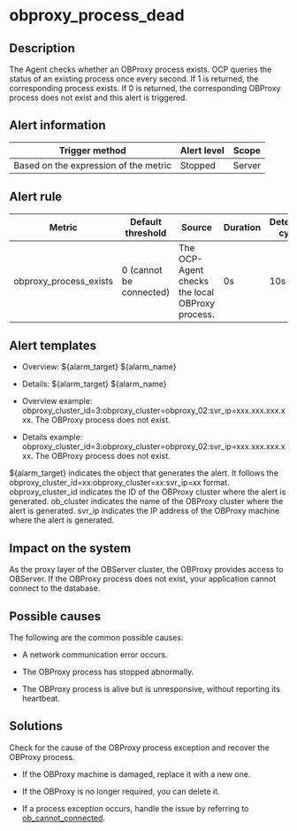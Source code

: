 obproxy_process_dead 
=========================================



Description 
--------------------------------

The Agent checks whether an OBProxy process exists. OCP queries the status of an existing process once every second. If 1 is returned, the corresponding process exists. If 0 is returned, the corresponding OBProxy process does not exist and this alert is triggered.

Alert information 
--------------------------------------



|            Trigger method             | Alert level | Scope  |
|---------------------------------------|-------------|--------|
| Based on the expression of the metric | Stopped     | Server |



Alert rule 
-------------------------------



|         Metric         |    Default threshold    |                     Source                      | Duration | Detection cycle | Elimination cycle |
|------------------------|-------------------------|-------------------------------------------------|----------|-----------------|-------------------|
| obproxy_process_exists | 0 (cannot be connected) | The OCP-Agent checks the local OBProxy process. | 0s       | 10s             | 5 min             |



Alert templates 
------------------------------------

* Overview: \${alarm_target} ${alarm_name}

  

* Details: \${alarm_target} \${alarm_name}

  

* Overview example: obproxy_cluster_id=3:obproxy_cluster=obproxy_02:svr_ip=xxx.xxx.xxx.xxx. The OBProxy process does not exist.

  

* Details example: obproxy_cluster_id=3:obproxy_cluster=obproxy_02:svr_ip=xxx.xxx.xxx.xxx. The OBProxy process does not exist.

  




${alarm_target} indicates the object that generates the alert. It follows the obproxy_cluster_id=xx:obproxy_cluster=xx:svr_ip=xx format. obproxy_cluster_id indicates the ID of the OBProxy cluster where the alert is generated. ob_cluster indicates the name of the OBProxy cluster where the alert is generated. svr_ip indicates the IP address of the OBProxy machine where the alert is generated.

Impact on the system 
-----------------------------------------

As the proxy layer of the OBServer cluster, the OBProxy provides access to OBServer. If the OBProxy process does not exist, your application cannot connect to the database.

Possible causes 
------------------------------------

The following are the common possible causes:

* A network communication error occurs.

  

* The OBProxy process has stopped abnormally.

  

* The OBProxy process is alive but is unresponsive, without reporting its heartbeat.

  




Solutions 
------------------------------

Check for the cause of the OBProxy process exception and recover the OBProxy process. 

* If the OBProxy machine is damaged, replace it with a new one.

  

* If the OBProxy is no longer required, you can delete it.

  

* If a process exception occurs, handle the issue by referring to [ob_cannot_connected](../2.ob-alert/1.ob_cannot_connected-observer-cannot-be-connected.md).

  



